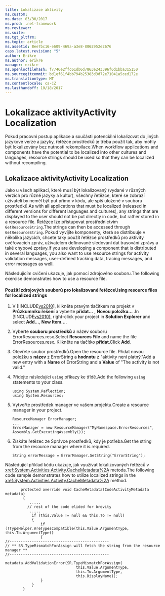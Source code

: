 ```yaml
---
title: Lokalizace aktivity
ms.custom: 
ms.date: 03/30/2017
ms.prod: .net-framework
ms.reviewer: 
ms.suite: 
ms.tgt_pltfrm: 
ms.topic: article
ms.assetid: 8ee7bc16-e609-469a-a3e8-8062952e2676
caps.latest.revision: "5"
author: Erikre
ms.author: erikre
manager: erikre
ms.openlocfilehash: f7746e2ffc61db6d7863e243396f6d1bba315150
ms.sourcegitcommit: bd1ef61f4bb794b25383d3d72e71041a5ced172e
ms.translationtype: MT
ms.contentlocale: cs-CZ
ms.lasthandoff: 10/18/2017
---
```

# <a name="activity-localization"></a><span data-ttu-id="ea283-102">Lokalizace aktivity</span><span class="sxs-lookup"><span data-stu-id="ea283-102">Activity Localization</span></span>
<span data-ttu-id="ea283-103">Pokud pracovní postup aplikace a součásti potenciální lokalizovat do jiných jazykové verze a jazyky, řetězce prostředků je třeba použít tak, aby mohly být lokalizovány bez nutnosti rekompilace.</span><span class="sxs-lookup"><span data-stu-id="ea283-103">When workflow applications and components have the potential to be localized into other cultures and languages, resource strings should be used so that they can be localized without recompiling.</span></span>  
  
## <a name="activity-localization"></a><span data-ttu-id="ea283-104">Lokalizace aktivity</span><span class="sxs-lookup"><span data-stu-id="ea283-104">Activity Localization</span></span>  
 <span data-ttu-id="ea283-105">Jako u všech aplikací, které musí být lokalizovaný (vydané v různých verzích pro různé jazyky a kultur), všechny řetězce, které se zobrazí uživateli by neměl být put přímo v kódu, ale spíš uložené v souboru prostředků.</span><span class="sxs-lookup"><span data-stu-id="ea283-105">As with all applications that must be localized (released in different versions for different languages and cultures), any strings that are displayed to the user should not be put directly in code, but rather stored in a resource file.</span></span> <span data-ttu-id="ea283-106">Řetězce lze přistupovat prostřednictvím <!--zz <xref:System.Environment.GetResourceString> --> `GetResourceString`.</span><span class="sxs-lookup"><span data-stu-id="ea283-106">The strings can then be accessed through <!--zz <xref:System.Environment.GetResourceString> --> `GetResourceString`.</span></span> <span data-ttu-id="ea283-107">Pokud vyvíjíte komponenty, která se distribuuje v několika jazycích, chcete taky použít řetězce prostředků pro aktivity ověřovacích zpráv, uživatelem definované sledování dat trasování zprávy a také chybové zprávy.</span><span class="sxs-lookup"><span data-stu-id="ea283-107">If you are developing a component that is distributed in several languages, you also want to use resource strings for activity validation messages, user-defined tracking data, tracing messages, and error messages as well.</span></span>  
  
 <span data-ttu-id="ea283-108">Následujícím cvičení ukazuje, jak pomocí zdrojového souboru.</span><span class="sxs-lookup"><span data-stu-id="ea283-108">The following exercise demonstrates how to use a resource file.</span></span>  
  
#### <a name="using-resource-files-for-localized-strings"></a><span data-ttu-id="ea283-109">Použití zdrojových souborů pro lokalizované řetězce</span><span class="sxs-lookup"><span data-stu-id="ea283-109">Using resource files for localized strings</span></span>  
  
1.  <span data-ttu-id="ea283-110">V [!INCLUDE[vs2010](../../../includes/vs2010-md.md)], klikněte pravým tlačítkem na projekt v **Průzkumníku řešení** a vyberte **přidat...** , **Novou položku...** .</span><span class="sxs-lookup"><span data-stu-id="ea283-110">In [!INCLUDE[vs2010](../../../includes/vs2010-md.md)], right-click your project in **Solution Explorer** and select **Add…**, **New Item…**.</span></span>  
  
2.  <span data-ttu-id="ea283-111">Vyberte **souboru prostředků** a název souboru ErrorResources.resx.</span><span class="sxs-lookup"><span data-stu-id="ea283-111">Select **Resources File** and name the file ErrorResources.resx.</span></span> <span data-ttu-id="ea283-112">Klikněte na tlačítko **přidat**.</span><span class="sxs-lookup"><span data-stu-id="ea283-112">Click **Add**.</span></span>  
  
3.  <span data-ttu-id="ea283-113">Otevřete soubor prostředků.</span><span class="sxs-lookup"><span data-stu-id="ea283-113">Open the resource file.</span></span> <span data-ttu-id="ea283-114">Přidat novou položku s **název** z ErrorString a **hodnotu** z "aktivity není platný."</span><span class="sxs-lookup"><span data-stu-id="ea283-114">Add a new entry with a **Name** of ErrorString and a **Value** of "The activity is not valid."</span></span>  
  
4.  <span data-ttu-id="ea283-115">Přidejte následující `using` příkazy ke třídě.</span><span class="sxs-lookup"><span data-stu-id="ea283-115">Add the following `using` statements to your class.</span></span>  
  
    ```  
    using System.Reflection;  
    using System.Resources;  
    ```  
  
5.  <span data-ttu-id="ea283-116">Vytvořte prostředek manager ve vašem projektu.</span><span class="sxs-lookup"><span data-stu-id="ea283-116">Create a resource manager in your project.</span></span>  
  
    ```  
    ResourceManager ErrorManager;  
    ...  
    ErrorManager = new ResourceManager("MyNamespace.ErrorResources", Assembly.GetExecutingAssembly());  
    ```  
  
6.  <span data-ttu-id="ea283-117">Získáte řetězec ze Správce prostředků, kdy je potřeba.</span><span class="sxs-lookup"><span data-stu-id="ea283-117">Get the string from the resource manager where it is required.</span></span>  
  
    ```  
    String errorMessage = ErrorManager.GetString("ErrorString");  
    ```  
  
 <span data-ttu-id="ea283-118">Následující příklad kódu ukazuje, jak využívat lokalizovaných řetězců v <xref:System.Activities.Activity.CacheMetadata%2A> metoda.</span><span class="sxs-lookup"><span data-stu-id="ea283-118">The following code sample demonstrates how to utilize localized strings in the <xref:System.Activities.Activity.CacheMetadata%2A> method.</span></span>  
  
```  
       protected override void CacheMetadata(CodeActivityMetadata metadata)  
        {  
           .....  
          // rest of the code elided for brevity  
           .....  
            if (this.Value != null && this.To != null)  
            {  
                if (!TypeHelper.AreTypesCompatible(this.Value.ArgumentType, this.To.ArgumentType))  
                {  
//---------------------------------------------  
// ** SR.TypeMismatchForAssign will fetch the string from the resource manager **  
//---------------------------------------------  
                    metadata.AddValidationError(SR.TypeMismatchForAssign(  
                                this.Value.ArgumentType,  
                                this.To.ArgumentType,  
                                this.DisplayName));  
                }  
            }  
        }  
```
